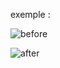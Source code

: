 exemple :

![before](https://github.com/fk-crafter/html-css-js-button/assets/127132293/e82c0f09-d1cf-44d0-a55b-f06c44e2ea74)

![after](https://github.com/fk-crafter/html-css-js-button/assets/127132293/419dd4e0-a984-4794-a4c6-fd60ad6b2ce7)
